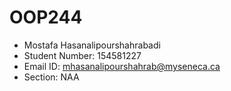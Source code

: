 # OOP244
- Mostafa Hasanalipourshahrabadi
- Student Number: 154581227
- Email ID: mhasanalipourshahrab@myseneca.ca
- Section: NAA
